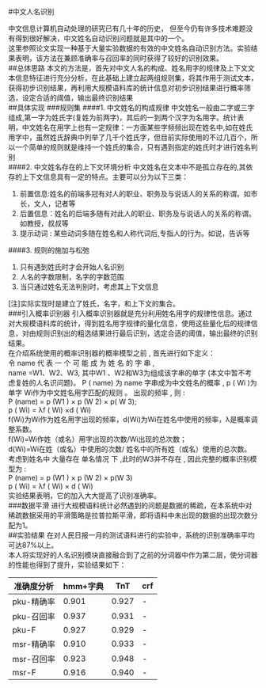 #中文人名识别

中文信息计算机自动处理的研究已有几十年的历史， 但至今仍有许多技术难题没有得到很好解决，中文姓名自动识别问题就是其中的一个。  
这里参照论文实现一种基于大量实验数据的有效的中文姓名自动识别方法。实验结果表明，该方法在兼顾准确率与召回率的同时获得了较好的识别效果。  
##总体思路
本文的方法是，首先对中文人名的构成、姓名用字的规律及上下文文本信息特征进行充分分析，在此基础上建立起两组规则集，将其作用于测试文本，获得初步识别结果，再利用大规模语料库的统计信息对初步识别结果进行概率筛选，设定合适的阈值，输出最终识别结果  
##具体实现
###规则集
####1. 中文姓名的构成规律
中文姓名一般由二字或三字组成,第一字为姓氏字(复姓为前两字)，其后的一到两个汉字为名用字。统计表明，中文姓名在用字上也有一定规律：一方面某些字频频出现在姓名中,如在姓氏用字中，虽然姓氏辞典中列举了几千个姓氏字，但目前实际使用的不过几百个，所以一个简单的规则就是维持一个姓氏的集合，只有遇到指定的姓氏时才进行姓名判别  
####2. 中文姓名存在的上下文环境分析
中文姓名在文本中不是孤立存在的,其依存的上下文信息具有一定的特点。主要可以分为以下三类：
1. 前置信息:姓名的前端多冠有对人的职业、职务及与说话人的关系的称谓。如市长，文人，记者等  
2. 后置信息：姓名的后端多随有对此人的职业、职务及与说话人的关系的称谓。如教授，叔叔等  
3. 提示动词 : 某些动词多随在姓名和人称代词后,专指人的行为。如说，告诉等  

####3. 规则的施加与松弛
1. 只有遇到姓氏时才会开始人名识别  
2. 人名的字数限制，名字的字数范围  
3. 当只通过姓名无法判别时，考虑其上下文信息  

[注]实际实现时是建立了姓氏，名字，和上下文的集合。  
###引入概率识别器
引入概率识别器就是充分利用姓名用字的规律性信息。通过对大规模语料库的统计，得到姓名用字规律的量化信息，使用这些量化后的规律信息，对由规则识别出的粗选结果进行最后识别，选定合适的阈值，输出最终的识别结果。  
在介绍系统使用的概率识别器的概率模型之前 , 首先进行如下定义：  
令 name 代 表 一 个 可 能 成 为 姓 名 的 字 串 ,  
name =W1、W2、W3, 其中W1 、W2和W3为组成该字串的单字 (本文中暂不考虑复姓的人名识问题)。 P ( name) 为 name 字串成为中文姓名的概率 , p ( Wi )为单字 Wi作为中文姓名用字匹配的规则 。 出现的频率 , 则 :  
P (name) = p (W1 ) × p (W 2) × p( W 3);  
p ( Wi) = λf ( Wi) ×d ( Wi)  
f(Wi)为Wi作为姓名用字出现的频率，d(Wi)为Wi在姓名中使用的频率，λ是概率调整系数。  
f(Wi)=Wi作姓（或名）用字出现的次数/Wi出现的总次数；  
d(Wi)=Wi在姓（或名）中使用的次数/ 姓名中的所有姓（或名）使用的总次数。  
考虑到姓名中 大量存在 单名情况 下 ,此时的W3并不存在 , 因此完整的概率识别模型为 :  
P (name) = p (W1 ) × p (W 2) × p(W 3)  
p ( Wi) = λf ( Wi) × d ( Wi)  
实验结果表明，它的加入大大提高了识别准确率。  
###数据平滑
进行大规模语料统计必然遇到的问题是数据的稀疏，在本系统中对稀疏数据采用的平滑策略是拉普拉斯平滑，即将语料中未出现的数据的出现次数分配为1。  
##实验结果
在对人民日报一月的测试语料进行的实验中，系统的识别准确率平均可达87%以上。  
本人将实现好的人名识别模块直接融合到了之前的分词器中作为第二层，使分词器的性能也得到了提升，实验结果如下：  

|   准确度分析      |hmm+字典 |  TnT  |  crf  |
|-------- |--------|-------|-------|
|pku-精确率|    0.901  |0.927|-|
|pku-召回率|	0.937  |0.931|-|
|  pku-F  |	0.927  |0.929|-|
|msr-精确率|	0.910 |0.933|-|
|msr-召回率|	0.923|0.948|-|
|  msr-F  |0.916|0.940|-|